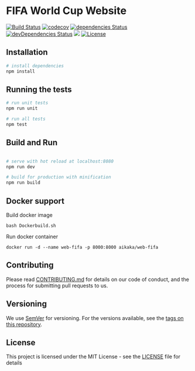 # FIFA World Cup Website
[![Build Status](https://travis-ci.org/kaka-ai/web-fifa.svg?branch=master)](https://travis-ci.org/kaka-ai/web-fifa)
[![codecov](https://codecov.io/gh/kaka-ai/web-fifa/branch/master/graph/badge.svg)](https://codecov.io/gh/kaka-ai/web-fifa)
[![dependencies Status](https://david-dm.org/kaka-ai/web-fifa/status.svg)](https://david-dm.org/kaka-ai/web-fifa)
[![devDependencies Status](https://david-dm.org/kaka-ai/web-fifa/dev-status.svg)](https://david-dm.org/kaka-ai/web-fifa?type=dev)
[![](https://images.microbadger.com/badges/image/kaka-ai/web-fifa.svg)](https://microbadger.com/images/kaka-ai/web-fifa)
[![License](https://img.shields.io/badge/license-MIT-blue.svg)](https://github.com/kaka-ai/web-fifa/blob/master/LICENSE)

## Installation

``` bash
# install dependencies
npm install

```

## Running the tests

``` bash
# run unit tests
npm run unit

# run all tests
npm test
```

## Build and Run

``` bash

# serve with hot reload at localhost:8080
npm run dev

# build for production with minification
npm run build

```

## Docker support

Build docker image

```
bash Dockerbuild.sh
```

Run docker container

```
docker run -d --name web-fifa -p 8000:8000 aikaka/web-fifa
```

## Contributing

Please read [CONTRIBUTING.md](CONTRIBUTING.md) for details on our code of conduct, and the process for submitting pull requests to us.

## Versioning

We use [SemVer](http://semver.org/) for versioning. For the versions available, see the [tags on this repository](https://github.com/kaka-ai/web-fifa/tags).

## License

This project is licensed under the MIT License - see the [LICENSE](LICENSE) file for details
